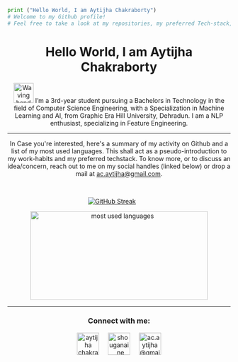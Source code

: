 ```py
print ("Hello World, I am Aytijha Chakraborty")
# Welcome to my Github profile!
# Feel free to take a look at my repositories, my preferred Tech-stack, and anything else that catches your eyes!
```

<h1 align="center">Hello World, I am Aytijha Chakraborty</h1>
         
<p align="center">
<img src="https://raw.githubusercontent.com/nixin72/nixin72/master/wave.gif" 
         alt="Waving hand animated gif"
         height="45"
         width="45" />
I’m a 3rd-year student pursuing a Bachelors in Technology in the field of Computer Science Engineering, with a Specialization in Machine Learning and AI, from Graphic Era Hill University, Dehradun. I am a NLP enthusiast, specializing in Feature Engineering. 
</p>
<hr>

<p align="center">
In Case you're interested, here's a summary of my activity on Github and a list of my most used languages. This shall act as a pseudo-introduction to my work-habits and my preferred techstack. To know more, or to discuss an idea/concern, reach out to me on my social handles (linked below) or drop a mail at <a href = "mailto:ac.aytijha@gmail.com">ac.aytijha@gmail.com</a>.
</p>
<br>

&emsp;&emsp;&emsp;&emsp;&emsp;&emsp;&emsp;&emsp;&emsp;&emsp;&emsp;&emsp;&emsp;[![GitHub Streak](http://github-readme-streak-stats.herokuapp.com?user=Aytijha&theme=chartreuse-dark&border=FFFFFF)](https://git.io/streak-stats)

<p align="center">
         <a align= "center" href="https://github.com/Aytijha">
                  <img alt= "most used languages" height="200px" width="400" src="https://github-readme-stats.vercel.app/api/top-langs/?username=Aytijha&layout=compact&theme=chartreuse-dark">
         </a>
</p>

<hr>

<h3 align="center">Connect with me:</h3>
<p align="center">
<a href="https://www.linkedin.com/in/aytijha-chakraborty/" target="blank"><img align="center" src="https://img.icons8.com/color/48/000000/linkedin-circled--v1.png" alt="aytijha chakraborty" height="50" width="50" /></a>&nbsp;&nbsp;&nbsp;&nbsp;
<a href="https://www.instagram.com/shouganai_ne/" target="blank"><img align="center" src="https://img.icons8.com/color/48/000000/instagram-new--v1.png" alt="shouganai_ne" height="50" width="50" /></a>&nbsp;&nbsp;&nbsp;&nbsp;
<a href="mailto:ac.aytijha@gmail.com" target="blank"><img align="center" src="https://img.icons8.com/color/48/000000/gmail-new.png" alt="ac.aytijha@gmail" height="50" width="50" /></a>
</p>

